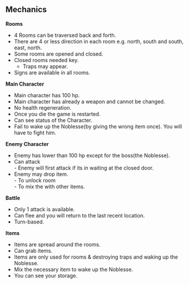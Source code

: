 <h2 id="mechanics">Mechanics</h2>
<p><strong>Rooms</strong></p>
<ul>
<li>4 Rooms can be traversed back and forth.</li>
<li>There are 4 or less direction in each room e.g. north, south and south, east, north.</li>
<li>Some rooms are opened and closed.</li>
<li>Closed rooms needed key.
<ul>
<li>Traps may appear.</li>
</ul>
</li>
<li>Signs are available in all rooms.</li>
</ul>
<p><strong>Main Character</strong></p>
<ul>
<li>Main character has 100 hp.</li>
<li>Main character has already a weapon and cannot be changed.</li>
<li>No health regeneration.</li>
<li>Once you die the game is restarted.</li>
<li>Can see status of the Character.</li>
<li>Fail to wake up the Noblesse(by giving the wrong item once). You will have to fight him.</li>
</ul>
<p><strong>Enemy Character</strong></p>
<ul>
<li>Enemy has lower than 100 hp except for the boss(the Noblesse).</li>
<li>Can attack<br>
- Enemy will first attack if its in waiting at the closed door.</li>
<li>Enemy may drop item.<br>
- To unlock room<br>
- To mix the with other items.</li>
</ul>
<p><strong>Battle</strong></p>
<ul>
<li>Only 1 attack is available.</li>
<li>Can flee and you will return to the last recent location.</li>
<li>Turn-based.</li>
</ul>
<p><strong>Items</strong></p>
<ul>
<li>Items are spread around the rooms.</li>
<li>Can grab items.</li>
<li>Items are only used for rooms &amp; destroying traps and waking up the Noblesse.</li>
<li>Mix the necessary item to wake up the Noblesse.</li>
<li>You can see your storage.</li>
</ul>

